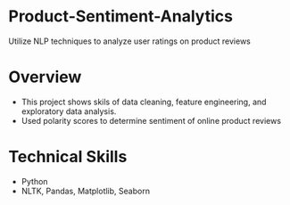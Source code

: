 # Product-Sentiment-Analytics
Utilize NLP techniques to analyze user ratings on product reviews

# Overview
- This project shows skils of data cleaning, feature engineering, and exploratory data analysis.
- Used polarity scores to determine sentiment of online product reviews

# Technical Skills
- Python
- NLTK, Pandas, Matplotlib, Seaborn
  
